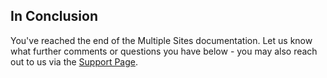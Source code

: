 ## In Conclusion

You've reached the end of the Multiple Sites documentation. Let us know what further comments or questions you have below - you may
also reach out to us via the <a href="https://fastcomments.com/auth/my-account/help" target="_blank">Support Page</a>.
